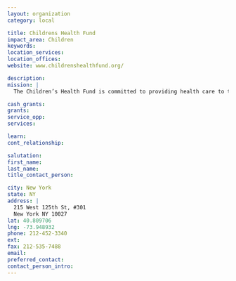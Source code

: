```yaml
---
layout: organization
category: local

title: Childrens Health Fund
impact_area: Children
keywords: 
location_services: 
location_offices: 
website: www.childrenshealthfund.org/‎

description: 
mission: |
  The Children’s Health Fund is committed to providing health care to the nation’s most medically underserved children and their families through the development and support of innovative primary care medical programs, response to public health crises, and the promotion of guaranteed access to appropriate health care for all children.

cash_grants: 
grants: 
service_opp: 
services: 

learn: 
cont_relationship: 

salutation: 
first_name: 
last_name: 
title_contact_person: 

city: New York
state: NY
address: |
  215 West 125th St, #301    
  New York NY 10027
lat: 40.809706
lng: -73.948932
phone: 212-452-3340
ext: 
fax: 212-535-7488
email: 
preferred_contact: 
contact_person_intro: 
---
```

